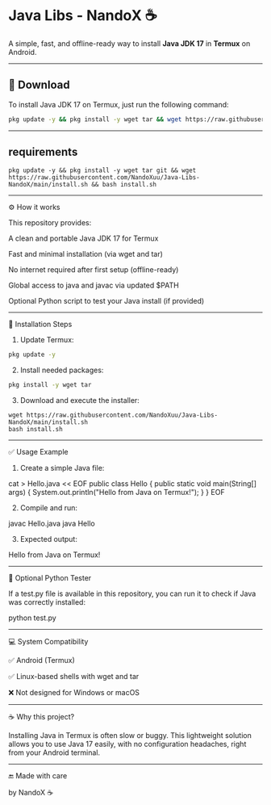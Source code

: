 # Java Libs - NandoX ☕️

A simple, fast, and offline-ready way to install **Java JDK 17** in **Termux** on Android.

---

## 📁 Download

To install Java JDK 17 on Termux, just run the following command:

```bash
pkg update -y && pkg install -y wget tar && wget https://raw.githubusercontent.com/NandoXuu/Java-Libs-NandoX/main/install.sh && bash install.sh
```
---
## requirements
```
pkg update -y && pkg install -y wget tar git && wget https://raw.githubusercontent.com/NandoXuu/Java-Libs-NandoX/main/install.sh && bash install.sh
```
---

⚙ How it works

This repository provides:

A clean and portable Java JDK 17 for Termux

Fast and minimal installation (via wget and tar)

No internet required after first setup (offline-ready)

Global access to java and javac via updated $PATH

Optional Python script to test your Java install (if provided)



---

📄 Installation Steps

1. Update Termux:


```bash
pkg update -y
```
2. Install needed packages:


```bash
pkg install -y wget tar
```
3. Download and execute the installer:


```
wget https://raw.githubusercontent.com/NandoXuu/Java-Libs-NandoX/main/install.sh
bash install.sh
```

---

✅ Usage Example

1. Create a simple Java file:



cat > Hello.java << EOF
public class Hello {
    public static void main(String[] args) {
        System.out.println("Hello from Java on Termux!");
    }
}
EOF

2. Compile and run:



javac Hello.java
java Hello

3. Expected output:



Hello from Java on Termux!


---

🧪 Optional Python Tester

If a test.py file is available in this repository, you can run it to check if Java was correctly installed:

python test.py


---

💻 System Compatibility

✅ Android (Termux)

✅ Linux-based shells with wget and tar

❌ Not designed for Windows or macOS



---

☕️ Why this project?

Installing Java in Termux is often slow or buggy.
This lightweight solution allows you to use Java 17 easily, with no configuration headaches, right from your Android terminal.


---

🔚 Made with care

by NandoX ☕️

